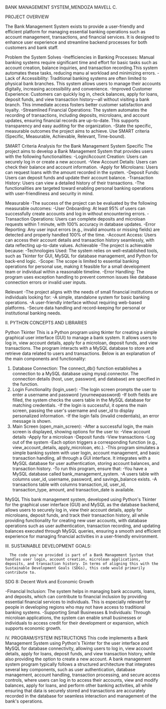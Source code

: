 BANK MANAGEMENT SYSTEM_MENDOZA MAVELL C.


PROJECT OVERVIEW

The Bank Management System exists to provide a user-friendly and efficient platform for managing essential banking operations such as account management, transactions, and financial services. It is designed to enhance user experience and streamline backend processes for both customers and bank staff.

Problem the System Solves
-Inefficiencies in Banking Processes:
Manual banking systems require significant time and effort for basic tasks such as account creation, balance inquiries, and transaction recording.This system automates these tasks, reducing manu al workload and minimizing errors.
-Lack of Accessibility:
Traditional banking systems are often limited to physical bank branches. This system allows users to manage their accounts digitally, increasing accessibility and convenience.
-Improved Customer Experience:
Customers can quickly log in, check balances, apply for loans, deposit funds, and view transaction history—all without visiting a bank branch. This immediate access fosters better customer satisfaction and loyalty.
-Streamlined Financial Operations:
The system automates the recording of transactions, including deposits, microloans, and account updates, ensuring financial records are up-to-date. This supports transparency and easy auditing for the organization.
-State the specific, measurable outcomes the project aims to achieve. Use SMART criteria (Specific, Measurable, Achievable, Relevant, Time-bound).




SMART Criteria Analysis for the Bank Management System
Specific
  The project aims to develop a Bank Management System that provides users with the following functionalities:
-Login/Account Creation: Users can securely log in or create a new account.
-View Account Details: Users can check their balance and account information.
-Apply for Microloans: Users can request loans with the amount recorded in the system.
-Deposit Funds: Users can deposit funds and update their account balance.
-Transaction History: Users can view a detailed history of their transactions.
-The functionalities are targeted toward enabling personal banking operations with user-friendliness and security in mind.

Measurable
  -The success of the project can be evaluated by the following measurable outcomes:
-User Onboarding: At least 95% of users can successfully create accounts and log in without encountering errors.
-Transaction Operations: Users can complete deposits and microloan requests within 1 minute, with 100% accuracy in database updates.
-Error Reporting: Any user input errors (e.g., invalid amounts or missing fields) are detected and properly handled 100% of the time.
-Account Access: Users can access their account details and transaction history seamlessly, with data reflecting up-to-date values.
Achievable
-The project is achievable because:
-Technologies Used: The system relies on well-established tools, such as Tkinter for GUI, MySQL for database management, and Python for back-end logic.
-Scope: The scope is limited to essential banking operations for personal use, making it feasible for a small development team or individual within a reasonable timeline.
-Error Handling: The program uses exception handling to prevent common issues like database connection errors or invalid user inputs.

   Relevant
-The project aligns with the needs of small financial institutions or individuals looking for:
-A simple, standalone system for basic banking operations.
-A user-friendly interface without requiring web-based platforms.
-Secure data handling and record-keeping for personal or institutional banking needs.


II.  PYTHON CONCEPTS AND LIBRARIES


Python Tkinter
	 This is a Python program using tkinter for creating a simple graphical user interface (GUI) to manage a bank system. It allows users to log in, view account details, apply for a microloan, deposit funds, and view transactions. The program interacts with a MySQL database to store and retrieve data related to users and transactions. Below is an explanation of the main components and functionality:
  
1. Database Connection:
The connect_db() function establishes a connection to a MySQL database using mysql.connector. The connection details (host, user, password, and database) are specified in the function.
2. Login Functionality (login_user):
-The login screen prompts the user to enter a username and password (yournewpassword)
-If both fields are filled, the system checks the users table in the MySQL database for matching credentials.
-If the login is successful, it opens the main screen, passing the user's username and user_id to display personalized information.
-If the login fails (invalid credentials), an error message is shown.
3. Main Screen (open_main_screen):
-After a successful login, the main screen is displayed, showing options for the user to:
-View account details
-Apply for a microloan
-Deposit funds
-View transactions
-Log out of the system
-Each option triggers a corresponding function (e.g., view_account_details, apply_microloan, etc.).
-This program simulates a simple banking system with user login, account management, and basic transaction handling, all through a GUI interface. It integrates with a MySQL database for user authentication, storing account balances, and transaction history.
-To run this program, ensure that:
-You have a MySQL database called bank_management_system.
-A users table with columns user_id, username, password, and savings_balance exists.
-A transactions table with columns transaction_id, user_id, transaction_type, amount, and transaction_date is available.

MySQL
         This bank management system, developed using Python's Tkinter for the graphical user interface (GUI) and MySQL as the database backend, allows users to securely log in, view their account details, apply for microloans, deposit funds, and track their transaction history, all while providing functionality for creating new user accounts, with database operations such as user authentication, transaction recording, and updating balances executed through MySQL queries, ensuring a smooth and efficient experience for managing financial activities in a user-friendly environment.


III.  SUSTAINABLE DEVELOPMENT GOALS:

      The code you've provided is part of a Bank Management System that handles user login, account creation, microloan applications, deposits, and transaction history. In terms of aligning this with the Sustainable Development Goals (SDGs), this code would primarily contribute to.
SDG 8: Decent Work and Economic Growth

-Financial Inclusion: The system helps in managing bank accounts, loans, and deposits, which can contribute to financial inclusion by providing essential financial services to individuals. This is especially relevant for people in developing regions who may not have access to traditional banking systems.
-Supporting Small Businesses & Individuals: Through microloan applications, the system can enable small businesses or individuals to access credit for their development or expansion, which supports economic growth.

IV.  PROGRAM/SYSTEM INSTRUCTIONS
      This code implements a Bank Management System using Python's Tkinter for the user interface and MySQL for database connectivity, allowing users to log in, view account details, apply for loans, deposit funds, and view transaction history, while also providing the option to create a new account.  A bank management system program typically follows a structured architecture that integrates several key components, such as user authentication, database management, account handling, transaction processing, and secure access controls, where users can log in to access their accounts, view and modify balances, apply for loans, and perform other banking activities, all while ensuring that data is securely stored and transactions are accurately recorded in the database for seamless interaction and management of the bank's operations.







